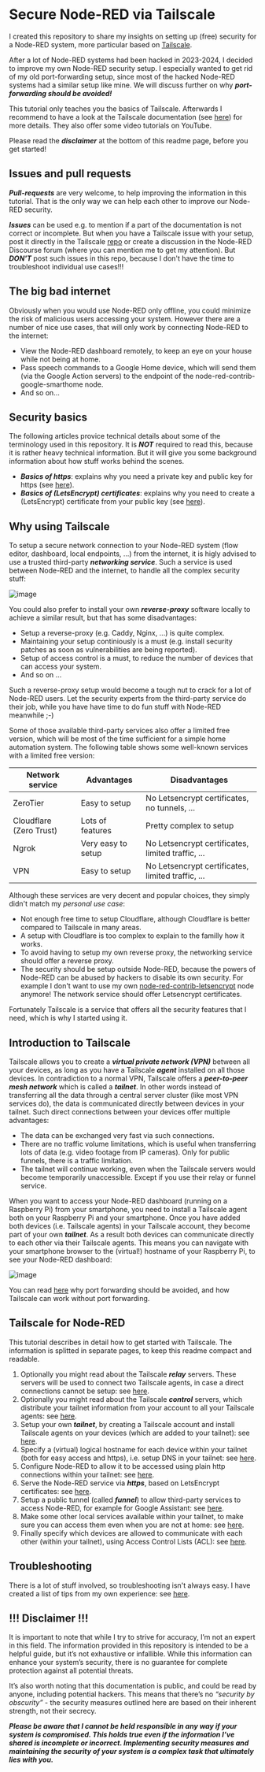 # Secure Node-RED via Tailscale

I created this repository to share my insights on setting up (free) security for a Node-RED system, more particular based on [Tailscale](https://tailscale.com/).  

After a lot of Node-RED systems had been hacked in 2023-2024, I decided to improve my own Node-RED security setup.  I especially wanted to get rid of my old port-forwarding setup, since most of the hacked Node-RED systems had a similar setup like mine.  We will discuss further on why ***port-forwarding should be avoided!***

This tutorial only teaches you the basics of Tailscale.  Afterwards I recommend to have a look at the Tailscale documentation (see [here](https://tailscale.com/kb/1017/install)) for more details.  They also offer some video tutorials on YouTube.

Please read the ***disclaimer*** at the bottom of this readme page, before you get started!  

## Issues and pull requests
***Pull-requests*** are very welcome, to help improving the information in this tutorial.   That is the only way we can help each other to improve our Node-RED security.  

***Issues*** can be used e.g. to mention if a part of the documentation is not correct or incomplete.  But when you have a Tailscale issue with your setup, post it directly in the Tailscale [repo](https://github.com/tailscale/tailscale/issues) or create a discussion in the Node-RED Discourse forum (where you can mention me to get my attention).  But ***DON'T***  post such issues in this repo, because I don't have the time to troubleshoot individual use cases!!!

## The big bad internet
Obviously when you would use Node-RED only offline, you could minimize the risk of malicious users accessing your system.  However there are a number of nice use cases, that will only work by connecting Node-RED to the internet:
+	View the Node-RED dashboard remotely, to keep an eye on your house while not being at home.
+	Pass speech commands to a Google Home device, which will send them (via the Google Action servers) to the endpoint of the node-red-contrib-google-smarthome node.
+ And so on...

## Security basics
The following articles provice technical details about some of the terminology used in this repository.  It is ***NOT*** required to read this, because it is rather heavy technical information.  But it will give you some background information about how stuff works behind the scenes.  

+ ***Basics of https***: explains why you need a private key and public key for https (see [here](https://github.com/bartbutenaers/Node-RED-Tailscale-Tutorial/blob/main/docs/https_introduction.md)).
+ ***Basics of (LetsEncrypt) certificates***: explains why you need to create a (LetsEncrypt) certificate from your public key (see [here](https://github.com/bartbutenaers/Node-RED-Tailscale-Tutorial/blob/main/docs/certificate_introduction.md)).

## Why using Tailscale
To setup a secure network connection to your Node-RED system (flow editor, dashboard, local endpoints, ...) from the internet, it is higly advised to use a trusted third-party ***networking service***.  Such a service is used between Node-RED and the internet, to handle all the complex security stuff:

![image](https://github.com/user-attachments/assets/8bfa3d46-787b-4c1b-a2b0-abe41a669398)

You could also prefer to install your own ***reverse-proxy*** software locally to achieve a similar result, but that has some disadvantages:
+ Setup a reverse-proxy (e.g. Caddy, Nginx, ...) is quite complex.
+ Maintaining your setup continiously is a must (e.g. install security patches as soon as vulnerabilities are being reported).
+ Setup of access control is a must, to reduce the number of devices that can access your system.
+ And so on ...

Such a reverse-proxy setup would become a tough nut to crack for a lot of Node-RED users.  Let the security experts from the third-party service do their job, while you have have time to do fun stuff with Node-RED meanwhile ;-)

Some of those available third-party services also offer a limited free version, which will be most of the time sufficient for a simple home automation system.  The following table shows some well-known services with a limited free version:

| Network service  | Advantages | Disadvantages |
| ------------- | ------------- | ------------- |
| ZeroTier  | Easy to setup  | No Letsencrypt certificates, no tunnels, ...  |
| Cloudflare (Zero Trust)  | Lots of features  | Pretty complex to setup  |
| Ngrok  | Very easy to setup  | No Letsencrypt certificates, limited traffic, ...  |
| VPN  | Easy to setup  | No Letsencrypt certificates, limited traffic, ...  |

Although these services are very decent and popular choices, they simply didn't match my *personal use case*:
+ Not enough free time to setup Cloudflare, although Cloudflare is better compared to Tailscale in many areas.
+ A setup with Cloudflare is too complex to explain to the familly how it works.
+ To avoid having to setup my own reverse proxy,  the networking service should offer a reverse proxy.
+ The security should be setup outside Node-RED, because the powers of Node-RED can be abused by hackers to disable its own security.  For example I don't want to use my own [node-red-contrib-letsencrypt](https://github.com/bartbutenaers/node-red-contrib-letsencrypt) node anymore!  The network service should offer Letsencrypt certificates.

Fortunately Tailscale is a service that offers all the security features that I need, which is why I started using it.

## Introduction to Tailscale
Tailscale allows you to create a ***virtual private network (VPN)*** between all your devices, as long as you have a Tailscale ***agent*** installed on all those devices.  In contradiction to a normal VPN, Tailscale offers a ***peer-to-peer mesh network*** which is called a ***tailnet***.  In other words instead of transferring all the data through a central server cluster (like most VPN services do), the data is communicated directly between devices in your tailnet.  Such direct connections between your devices offer multiple advantages:
+ The data can be exchanged very fast via such connections.
+ There are no traffic volume limitations, which is useful when transferring lots of data (e.g. video footage from IP cameras).  Only for public funnels, there is a traffic limitation.
+ The tailnet will continue working, even when the Tailscale servers would become temporarily unaccessible.  Except if you use their relay or funnel service.

When you want to access your Node-RED dashboard (running on a Raspberry Pi) from your smartphone, you need to install a Tailscale agent both on your Raspberry Pi and your smartphone.  Once you have added both devices (i.e. Tailscale agents) in your Tailscale account, they become part of your own ***tailnet***.  As a result both devices can communicate directly to each other via their Tailscale agents.  This means you can navigate with your smartphone browser to the (virtual!) hostname of your Raspberry Pi, to see your Node-RED dashboard:

![image](https://github.com/bartbutenaers/Node-RED-Tailscale-Tutorial/assets/14224149/580d9544-ee09-431a-bd41-8c1d80707a80)

You can read [here](https://github.com/bartbutenaers/Node-RED-Tailscale-Tutorial/blob/main/docs/port_forwarding.md) why port forwarding should be avoided, and how Tailscale can work without port forwarding.

## Tailscale for Node-RED
This tutorial describes in detail how to get started with Tailscale.  The information is splitted in separate pages, to keep this readme compact and readable.

1. Optionally you might read about the Tailscale ***relay*** servers.  These servers will be used to connect two Tailscale agents, in case a direct connections cannot be setup: see [here](https://github.com/bartbutenaers/Node-RED-Tailscale/blob/main/docs/tailscale_relay.md).
2. Optionally you might read about the Tailscale ***control*** servers, which distribute your tailnet information from your account to all your Tailscale agents: see [here](https://github.com/bartbutenaers/Node-RED-Tailscale/blob/main/docs/tailscale_control.md).
3. Setup your own ***tailnet***, by creating a Tailscale account and install Tailscale agents on your devices (which are added to your tailnet): see [here](https://github.com/bartbutenaers/Node-RED-Tailscale/blob/main/docs/tailscale_setup.md).
4. Specify a (virtual) logical hostname for each device within your tailnet (both for easy access and https), i.e. setup DNS in your tailnet: see [here](https://github.com/bartbutenaers/Node-RED-Tailscale/blob/main/docs/tailscale_dns.md).
5. Configure Node-RED to allow it to be accessed using plain http connections within your tailnet: see [here](https://github.com/bartbutenaers/Node-RED-Tailscale/edit/main/docs/tailnet_plain_http.md).
6. Serve the Node-RED service via ***https***, based on LetsEncrypt certificates: see [here](https://github.com/bartbutenaers/Node-RED-Tailscale/blob/main/docs/tailnet_serve_https.md).
7. Setup a public tunnel (called ***funnel***) to allow third-party services to access Node-RED, for example for Google Assistant: see [here](https://github.com/bartbutenaers/Node-RED-Tailscale/blob/main/docs/tailscale_funnel.md).
8. Make some other local services available within your tailnet, to make sure you can access them even when you are not at home: see [here](https://github.com/bartbutenaers/Node-RED-Tailscale-Tutorial/tree/main/docs).
9. Finally specify which devices are allowed to communicate with each other (within your tailnet), using Access Control Lists (ACL): see [here](https://github.com/bartbutenaers/Node-RED-Tailscale/blob/main/docs/tailscale_access_control.md).

## Troubleshooting
There is a lot of stuff involved, so troubleshooting isn't always easy.  I have created a list of tips from my own experience: see [here](https://github.com/bartbutenaers/Node-RED-Tailscale-Tutorial/blob/main/docs/troubleshooting.md).

## !!! Disclaimer !!!
It is important to note that while I try to strive for accuracy, I’m not an expert in this field.  The information provided in this repository is intended to be a helpful guide, but it’s not exhaustive or infallible. While this information can enhance your system’s security, there is no guarantee for complete protection against all potential threats.

It’s also worth noting that this documentation is public, and could be read by anyone, including potential hackers. This means that there’s no *“security by obscurity”* - the security measures outlined here are based on their inherent strength, not their secrecy.

***Please be aware that I cannot be held responsible in any way if your system is compromised. This holds true even if the information I’ve shared is incomplete or incorrect. Implementing security measures and maintaining the security of your system is a complex task that ultimately lies with you.***
